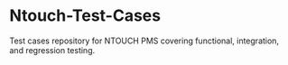 # Ntouch-Test-Cases
Test cases repository for NTOUCH PMS covering functional, integration, and regression testing.
